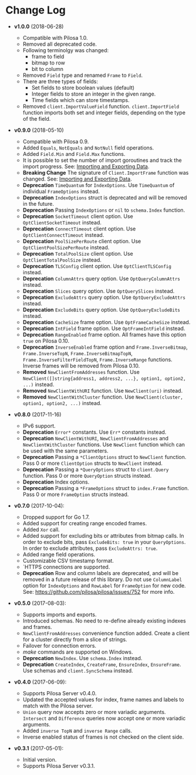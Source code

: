 # Change Log

* **v1.0.0** (2018-06-28)
    * Compatible with Pilosa 1.0.
    * Removed all deprecated code.
    * Following terminolgy was changed:
        * frame to field
        * bitmap to row
        * bit to column
    * Removed `Field` type and renamed `Frame` to `Field`.
    * There are three types of fields:
        * Set fields to store boolean values (default)
        * Integer fields to store an integer in the given range.
        * Time fields which can store timestamps.
    * Removed `client.ImportValueField` function. `client.ImportField` function imports both set and integer fields, depending on the type of the field.
  
* **v0.9.0** (2018-05-10)
    * Compatible with Pilosa 0.9.
    * Added `Equals`, `NotEquals` and `NotNull` field operations.
    * Added `Field.Min` and `Field.Max` functions.
    * It is possible to set the number of import goroutines and track the import progress. See: [Importing and Exporting Data](docs/imports-exports.md).
    * **Breaking Change** The signature of `Client.ImportFrame` function was changed. See: [Importing and Exporting Data](docs/imports-exports.md).
    * **Deprecation** `TimeQuantum` for `IndexOptions`. Use `TimeQuantum` of individual `FrameOptions` instead.
    * **Deprecation** `IndexOptions` struct is deprecated and will be removed in the future.
    * **Deprecation** Passing `IndexOptions` or `nil` to `schema.Index` function.
    * **Deprecation** `SocketTimeout` client option. Use `OptClientSocketTimeout` instead.
    * **Deprecation** `ConnectTimeout` client option. Use `OptClientConnectTimeout` instead.
    * **Deprecation** `PoolSizePerRoute` client option. Use `OptClientPoolSizePerRoute` instead.
    * **Deprecation** `TotalPoolSize` client option. Use `OptClientTotalPoolSize` instead.
    * **Deprecation** `TLSConfig` client option. Use `OptClientTLSConfig` instead.
    * **Deprecation** `ColumnAttrs` query option. Use `OptQueryColumnAttrs` instead.
    * **Deprecation** `Slices` query option. Use `OptQuerySlices` instead.
    * **Deprecation** `ExcludeAttrs` query option. Use `OptQueryExcludeAttrs` instead.
    * **Deprecation** `ExcludeBits` query option. Use `OptQueryExcludeBits` instead.
    * **Deprecation** `CacheSize` frame option. Use `OptFrameCacheSize` instead.
    * **Deprecation** `IntField` frame option. Use `OptFrameIntField` instead.
    * **Deprecation** `RangeEnabled` frame option. All frames have this option `true` on Pilosa 0.10.
    * **Deprecation** `InverseEnabled` frame option and `Frame.InverseBitmap`, `Frame.InverseTopN`, `Frame.InverseBitmapTopN`, `Frame.InverseFilterFieldTopN`, `Frame.InverseRange` functions. Inverse frames will be removed from Pilosa 0.10.
    * **Removed** `NewClientFromAddresses` function. Use `NewClient([]string{address1, address2, ...}, option1, option2, ...)` instead.
    * **Removed** `NewClientWithURI` function. Use `NewClient(uri)` instead.
    * **Removed** `NewClientWithCluster` function. Use `NewClient(cluster, option1, option2, ...)` instead.
    
* **v0.8.0** (2017-11-16)
    * IPv6 support.
    * **Deprecation** `Error*` constants. Use `Err*` constants instead.
    * **Deprecation** `NewClientWithURI`, `NewClientFromAddresses` and `NewClientWithCluster` functions. Use `NewClient` function which can be used with the same parameters.
    * **Deprecation** Passing a `*ClientOptions` struct to `NewClient` function. Pass 0 or more `ClientOption` structs to `NewClient` instead.  
    * **Deprecation** Passing a `*QueryOptions` struct to `client.Query` function. Pass 0 or more `QueryOption` structs instead. 
    * **Deprecation** Index options.
    * **Deprecation** Passing a `*FrameOptions` struct to `index.Frame` function. Pass 0 or more `FrameOption` structs instead.

* **v0.7.0** (2017-10-04):
    * Dropped support for Go 1.7.
    * Added support for creating range encoded frames.
    * Added `Xor` call.
    * Added support for excluding bits or attributes from bitmap calls. In order to exclude bits, pass `ExcludeBits: true` in your `QueryOptions`. In order to exclude attributes, pass `ExcludeAttrs: true`.
    * Added range field operations.
    * Customizable CSV timestamp format.
    * `HTTPS connections are supported.
    * **Deprecation** Row and column labels are deprecated, and will be removed in a future release of this library. Do not use `ColumnLabel` option for `IndexOptions` and `RowLabel` for `FrameOption` for new code. See: https://github.com/pilosa/pilosa/issues/752 for more info.

* **v0.5.0** (2017-08-03):
    * Supports imports and exports.
    * Introduced schemas. No need to re-define already existing indexes and frames.
    * `NewClientFromAddresses` convenience function added. Create a client for a
      cluster directly from a slice of strings.
    * Failover for connection errors.
    * *make* commands are supported on Windows.
    * **Deprecation** `NewIndex`. Use `schema.Index` instead.
    * **Deprecation** `CreateIndex`, `CreateFrame`, `EnsureIndex`, `EnsureFrame`. Use schemas and `client.SyncSchema` instead.

* **v0.4.0** (2017-06-09):
    * Supports Pilosa Server v0.4.0.
    * Updated the accepted values for index, frame names and labels to match with the Pilosa server.
    * `Union` query now accepts zero or more variadic arguments. `Intersect` and `Difference` queries now accept one or more variadic arguments.
    * Added `inverse TopN` and `inverse Range` calls.
    * Inverse enabled status of frames is not checked on the client side.

* **v0.3.1** (2017-05-01):
    * Initial version.
    * Supports Pilosa Server v0.3.1.
